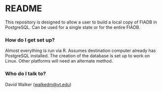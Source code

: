 # README #

This repository is designed to allow a user to build a local copy of FIADB in PostgreSQL. Can be used for a single state or for the entire FIADB.

### How do I get set up? ###

Almost everything is run via R. Assumes destination computer already has PostgreSQL installed. The creation of the database is set up to work on Linux. Other platforms will need an alternate method.

### Who do I talk to? ###

David Walker (walkedm@vt.edu)
